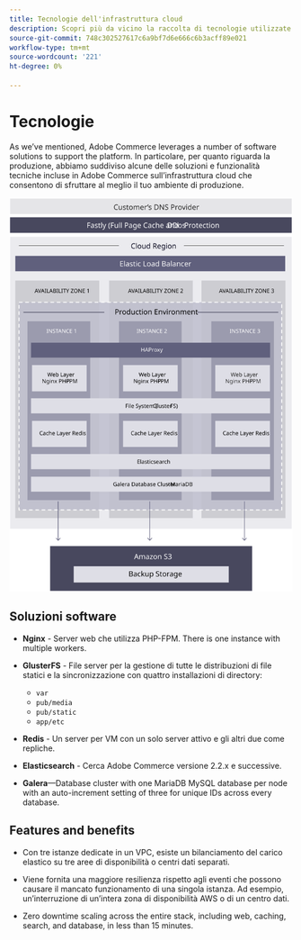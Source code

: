 ```yaml
---
title: Tecnologie dell'infrastruttura cloud
description: Scopri più da vicino la raccolta di tecnologie utilizzate per Adobe Commerce sull’infrastruttura cloud.
source-git-commit: 748c302527617c6a9bf7d6e666c6b3acff89e021
workflow-type: tm+mt
source-wordcount: '221'
ht-degree: 0%

---
```



# Tecnologie

As we’ve mentioned, Adobe Commerce leverages a number of software solutions to support the platform. In particolare, per quanto riguarda la produzione, abbiamo suddiviso alcune delle soluzioni e funzionalità tecniche incluse in Adobe Commerce sull’infrastruttura cloud che consentono di sfruttare al meglio il tuo ambiente di produzione.

![Diagramma che mostra l’Adobe Commerce sulla tecnologia dell’infrastruttura cloud](../../../assets/playbooks/infrastructure-technology.svg)

## Soluzioni software

- **Nginx** - Server web che utilizza PHP-FPM. There is one instance with multiple workers.

- **GlusterFS** - File server per la gestione di tutte le distribuzioni di file statici e la sincronizzazione con quattro installazioni di directory:
   - `var`
   - `pub/media`
   - `pub/static`
   - `app/etc`

- **Redis** - Un server per VM con un solo server attivo e gli altri due come repliche.

- **Elasticsearch** - Cerca Adobe Commerce versione 2.2.x e successive.

- **Galera**—Database cluster with one MariaDB MySQL database per node with an auto-increment setting of three for unique IDs across every database.

## Features and benefits

- Con tre istanze dedicate in un VPC, esiste un bilanciamento del carico elastico su tre aree di disponibilità o centri dati separati.

- Viene fornita una maggiore resilienza rispetto agli eventi che possono causare il mancato funzionamento di una singola istanza. Ad esempio, un’interruzione di un’intera zona di disponibilità AWS o di un centro dati.

- Zero downtime scaling across the entire stack, including web, caching, search, and database, in less than 15 minutes.
